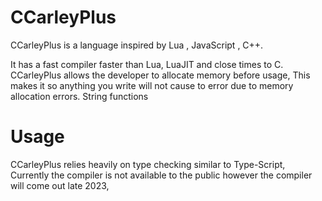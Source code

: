 # CCarleyPlus

CCarleyPlus is a language inspired by Lua , JavaScript , C++.

It has a fast compiler faster than Lua, LuaJIT and close times to C. CCarleyPlus allows the developer to allocate memory before usage, This makes it so anything you write will not cause to error due to memory allocation errors. String functions


# Usage

CCarleyPlus relies heavily on type checking similar to Type-Script, Currently the compiler is not available to the public however the compiler will come out late 2023,
